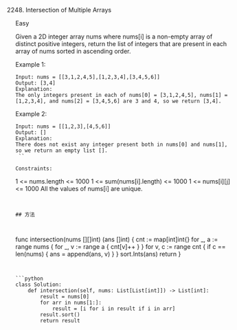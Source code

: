 2248. Intersection of Multiple Arrays


Easy

Given a 2D integer array nums where nums[i] is a non-empty array of distinct positive integers, return the list of integers that are present in each array of nums sorted in ascending order.
 

Example 1:

```
Input: nums = [[3,1,2,4,5],[1,2,3,4],[3,4,5,6]]
Output: [3,4]
Explanation: 
The only integers present in each of nums[0] = [3,1,2,4,5], nums[1] = [1,2,3,4], and nums[2] = [3,4,5,6] are 3 and 4, so we return [3,4].
```

Example 2:

```
Input: nums = [[1,2,3],[4,5,6]]
Output: []
Explanation: 
There does not exist any integer present both in nums[0] and nums[1], so we return an empty list [].
 ``

Constraints:

```
1 <= nums.length <= 1000
1 <= sum(nums[i].length) <= 1000
1 <= nums[i][j] <= 1000
All the values of nums[i] are unique.
```


## 方法



```
func intersection(nums [][]int) (ans []int) {
	cnt := map[int]int{}
	for _, a := range nums {
		for _, v := range a {
			cnt[v]++
		}
	}
	for v, c := range cnt {
		if c == len(nums) {
			ans = append(ans, v)
		}
	}
	sort.Ints(ans)
	return
}

```


```python
class Solution:
    def intersection(self, nums: List[List[int]]) -> List[int]:
        result = nums[0]
        for arr in nums[1:]:
            result = [i for i in result if i in arr]
        result.sort()
        return result
```